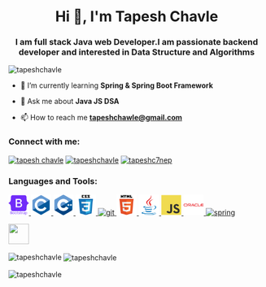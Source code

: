 <h1 align="center">Hi 👋, I'm Tapesh Chavle</h1>
<h3 align="center">I am full stack Java web Developer.I am passionate backend developer and interested in Data Structure and Algorithms</h3>

<p align="left"> <img src="https://komarev.com/ghpvc/?username=tapeshchavle&label=Profile%20views&color=0e75b6&style=flat" alt="tapeshchavle" /> </p>

- 🌱 I’m currently learning **Spring & Spring Boot Framework**

- 💬 Ask me about **Java JS DSA**

- 📫 How to reach me **tapeshchawle@gmail.com**

<h3 align="left">Connect with me:</h3>
<p align="left">
<a href="https://linkedin.com/in/tapesh chavle" target="blank"><img align="center" src="https://raw.githubusercontent.com/rahuldkjain/github-profile-readme-generator/master/src/images/icons/Social/linked-in-alt.svg" alt="tapesh chavle" height="30" width="40" /></a>
<a href="https://www.leetcode.com/tapeshchavle" target="blank"><img align="center" src="https://raw.githubusercontent.com/rahuldkjain/github-profile-readme-generator/master/src/images/icons/Social/leet-code.svg" alt="tapeshchavle" height="30" width="40" /></a>
<a href="https://auth.geeksforgeeks.org/user/tapeshc7nep" target="blank"><img align="center" src="https://raw.githubusercontent.com/rahuldkjain/github-profile-readme-generator/master/src/images/icons/Social/geeks-for-geeks.svg" alt="tapeshc7nep" height="30" width="40" /></a>
</p>

<h3 align="left">Languages and Tools:</h3>
<p align="left"> <a href="https://getbootstrap.com" target="_blank" rel="noreferrer"> <img src="https://raw.githubusercontent.com/devicons/devicon/master/icons/bootstrap/bootstrap-plain-wordmark.svg" alt="bootstrap" width="40" height="40"/> </a> <a href="https://www.cprogramming.com/" target="_blank" rel="noreferrer"> <img src="https://raw.githubusercontent.com/devicons/devicon/master/icons/c/c-original.svg" alt="c" width="40" height="40"/> </a> <a href="https://www.w3schools.com/cpp/" target="_blank" rel="noreferrer"> <img src="https://raw.githubusercontent.com/devicons/devicon/master/icons/cplusplus/cplusplus-original.svg" alt="cplusplus" width="40" height="40"/> </a> <a href="https://www.w3schools.com/css/" target="_blank" rel="noreferrer"> <img src="https://raw.githubusercontent.com/devicons/devicon/master/icons/css3/css3-original-wordmark.svg" alt="css3" width="40" height="40"/> </a> <a href="https://git-scm.com/" target="_blank" rel="noreferrer"> <img src="https://www.vectorlogo.zone/logos/git-scm/git-scm-icon.svg" alt="git" width="40" height="40"/> </a> <a href="https://www.w3.org/html/" target="_blank" rel="noreferrer"> <img src="https://raw.githubusercontent.com/devicons/devicon/master/icons/html5/html5-original-wordmark.svg" alt="html5" width="40" height="40"/> </a> <a href="https://www.java.com" target="_blank" rel="noreferrer"> <img src="https://raw.githubusercontent.com/devicons/devicon/master/icons/java/java-original.svg" alt="java" width="40" height="40"/> </a> <a href="https://developer.mozilla.org/en-US/docs/Web/JavaScript" target="_blank" rel="noreferrer"> <img src="https://raw.githubusercontent.com/devicons/devicon/master/icons/javascript/javascript-original.svg" alt="javascript" width="40" height="40"/> </a> <a href="https://www.oracle.com/" target="_blank" rel="noreferrer"> <img src="https://raw.githubusercontent.com/devicons/devicon/master/icons/oracle/oracle-original.svg" alt="oracle" width="40" height="40"/> </a> <a href="https://spring.io/" target="_blank" rel="noreferrer"> <img src="https://www.vectorlogo.zone/logos/springio/springio-icon.svg" alt="spring" width="40" height="40"/> </a> </p>
<img src="https://www.google.com/url?sa=i&url=https%3A%2F%2Fwww.flaticon.com%2Ffree-icon%2Fgithub-logo_25231&psig=AOvVaw3UA-WP48xhq_026-D4phAR&ust=1718614848598000&source=images&cd=vfe&opi=89978449&ved=0CBEQjRxqFwoTCMCrh67h34YDFQAAAAAdAAAAABAE" height="40" width="40"></img>

<p><img align="left" src="https://github-readme-stats.vercel.app/api/top-langs?username=tapeshchavle&show_icons=true&locale=en&layout=compact" alt="tapeshchavle" /></p>

<p>&nbsp;<img align="center" src="https://github-readme-stats.vercel.app/api?username=tapeshchavle&show_icons=true&locale=en" alt="tapeshchavle" /></p>

<p><img align="center" src="https://github-readme-streak-stats.herokuapp.com/?user=tapeshchavle&" alt="tapeshchavle" /></p>
